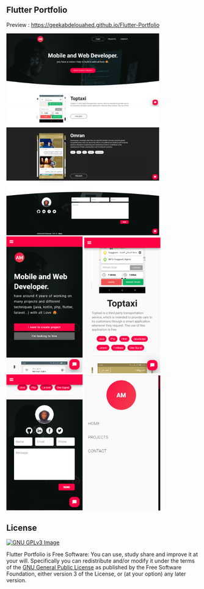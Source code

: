 ## Flutter Portfolio

Preview : https://geekabdelouahed.github.io/Flutter-Portfolio

<kbd><img src="screenshot/web1.png" width="400"></kbd>
<kbd><img src="screenshot/web2.png" width="400"></kbd>
<kbd><img src="screenshot/web3.png" width="400"></kbd>
<kbd><img src="screenshot/mobile1.png" width="200"></kbd>
<kbd><img src="screenshot/mobile2.png" width="200"></kbd>
<kbd><img src="screenshot/mobile3.png" width="200"></kbd>
<kbd><img src="screenshot/mobile4.png" width="200"></kbd>

## License
[![GNU GPLv3 Image](https://www.gnu.org/graphics/gplv3-127x51.png)](http://www.gnu.org/licenses/gpl-3.0.en.html)  

Flutter Portfolio is Free Software: You can use, study share and improve it at your
will. Specifically you can redistribute and/or modify it under the terms of the
[GNU General Public License](https://www.gnu.org/licenses/gpl.html) as
published by the Free Software Foundation, either version 3 of the License, or
(at your option) any later version.  
